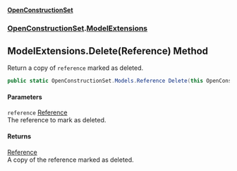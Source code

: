 #### [OpenConstructionSet](index.md 'index')
### [OpenConstructionSet](index.md#OpenConstructionSet 'OpenConstructionSet').[ModelExtensions](d4l5JwZnO8DdkML7qnh_1g.md 'OpenConstructionSet.ModelExtensions')
## ModelExtensions.Delete(Reference) Method
Return a copy of `reference` marked as deleted.  
```csharp
public static OpenConstructionSet.Models.Reference Delete(this OpenConstructionSet.Models.Reference reference);
```
#### Parameters
<a name='OpenConstructionSet_ModelExtensions_Delete(OpenConstructionSet_Models_Reference)_reference'></a>
`reference` [Reference](keNdBWwXoST05c_g6wF_4w.md 'OpenConstructionSet.Models.Reference')  
The reference to mark as deleted.
  
#### Returns
[Reference](keNdBWwXoST05c_g6wF_4w.md 'OpenConstructionSet.Models.Reference')  
A copy of the reference marked as deleted.
